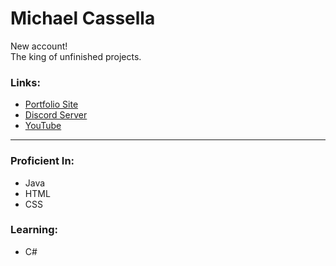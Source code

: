 
# Michael Cassella


New account!
<br>
The king of unfinished projects.


### Links:


- [Portfolio Site](https://michaelcassella.github.io/)
- [Discord Server](https://discord.gg/3A9jKFsCzK)
- [YouTube](https://www.youtube.com/channel/UCSXA3l4LSxeDuPfR5FP-Q_g)


<hr/>


### Proficient In:


  - Java
  - HTML
  - CSS


### Learning:


  - C#
